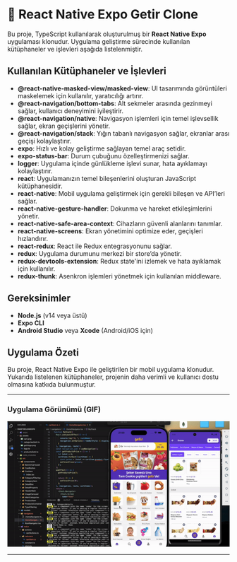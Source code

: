# 🚀 React Native Expo Getir Clone

Bu proje, TypeScript kullanılarak oluşturulmuş bir **React Native Expo**
uygulaması klonudur. Uygulama geliştirme sürecinde kullanılan kütüphaneler ve
işlevleri aşağıda listelenmiştir.

## Kullanılan Kütüphaneler ve İşlevleri

- **@react-native-masked-view/masked-view**: UI tasarımında görüntüleri
  maskelemek için kullanılır, yaratıcılığı artırır.
- **@react-navigation/bottom-tabs**: Alt sekmeler arasında gezinmeyi sağlar,
  kullanıcı deneyimini iyileştirir.
- **@react-navigation/native**: Navigasyon işlemleri için temel işlevsellik
  sağlar, ekran geçişlerini yönetir.
- **@react-navigation/stack**: Yığın tabanlı navigasyon sağlar, ekranlar arası
  geçişi kolaylaştırır.
- **expo**: Hızlı ve kolay geliştirme sağlayan temel araç setidir.
- **expo-status-bar**: Durum çubuğunu özelleştirmenizi sağlar.
- **logger**: Uygulama içinde günlükleme işlevi sunar, hata ayıklamayı
  kolaylaştırır.
- **react**: Uygulamanızın temel bileşenlerini oluşturan JavaScript
  kütüphanesidir.
- **react-native**: Mobil uygulama geliştirmek için gerekli bileşen ve API’leri
  sağlar.
- **react-native-gesture-handler**: Dokunma ve hareket etkileşimlerini yönetir.
- **react-native-safe-area-context**: Cihazların güvenli alanlarını tanımlar.
- **react-native-screens**: Ekran yönetimini optimize eder, geçişleri
  hızlandırır.
- **react-redux**: React ile Redux entegrasyonunu sağlar.
- **redux**: Uygulama durumunu merkezi bir store’da yönetir.
- **redux-devtools-extension**: Redux state'ini izlemek ve hata ayıklamak için
  kullanılır.
- **redux-thunk**: Asenkron işlemleri yönetmek için kullanılan middleware.

## Gereksinimler

- **Node.js** (v14 veya üstü)
- **Expo CLI**
- **Android Studio** veya **Xcode** (Android/iOS için)

## Uygulama Özeti

Bu proje, React Native Expo ile geliştirilen bir mobil uygulama klonudur.
Yukarıda listelenen kütüphaneler, projenin daha verimli ve kullanıcı dostu
olmasına katkıda bulunmuştur.

---

### Uygulama Görünümü (GIF)

![Getir Clone GIF](getirclone.gif)

---
